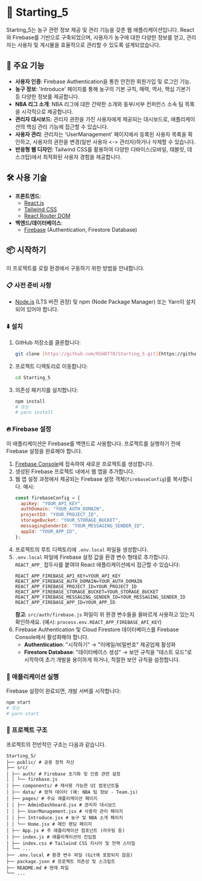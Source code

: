 # 🏀 Starting_5

Starting_5는 농구 관련 정보 제공 및 관리 기능을 갖춘 웹 애플리케이션입니다. React와 Firebase를 기반으로 구축되었으며, 사용자가 농구에 대한 다양한 정보를 얻고, 관리자는 사용자 및 게시물을 효율적으로 관리할 수 있도록 설계되었습니다.

## 🚀 주요 기능

- **사용자 인증**: Firebase Authentication을 통한 안전한 회원가입 및 로그인 기능.
- **농구 정보**: 'Introduce' 페이지를 통해 농구의 기본 규칙, 매력, 역사, 핵심 기본기 등 다양한 정보를 제공합니다.
- **NBA 리그 소개**: NBA 리그에 대한 간략한 소개와 동부/서부 컨퍼런스 소속 팀 목록을 시각적으로 제공합니다.
- **관리자 대시보드**: 관리자 권한을 가진 사용자에게 제공되는 대시보드로, 애플리케이션의 핵심 관리 기능에 접근할 수 있습니다.
- **사용자 관리**: 관리자는 'UserManagement' 페이지에서 등록된 사용자 목록을 확인하고, 사용자의 권한을 변경(일반 사용자 <-> 관리자)하거나 삭제할 수 있습니다.
- **반응형 웹 디자인**: Tailwind CSS를 활용하여 다양한 디바이스(모바일, 태블릿, 데스크탑)에서 최적화된 사용자 경험을 제공합니다.

## 🛠️ 사용 기술

- **프론트엔드**:
  - [React.js](https://react.dev/)
  - [Tailwind CSS](https://tailwindcss.com/)
  - [React Router DOM](https://reactrouter.com/en/main)
- **백엔드/데이터베이스**:
  - [Firebase](https://firebase.google.com/) (Authentication, Firestore Database)

## 📦 시작하기

이 프로젝트를 로컬 환경에서 구동하기 위한 방법을 안내합니다.

### 📋 사전 준비 사항

- [Node.js](https://nodejs.org/en/download/) (LTS 버전 권장) 및 npm (Node Package Manager) 또는 Yarn이 설치되어 있어야 합니다.

### ⬇️ 설치

1.  GitHub 저장소를 클론합니다:
    ```bash
    git clone [https://github.com/RSH0770/Starting_5.git](https://github.com/RSH0770/Starting_5.git)
    ```
2.  프로젝트 디렉토리로 이동합니다:
    ```bash
    cd Starting_5
    ```
3.  의존성 패키지를 설치합니다:
    ```bash
    npm install
    # 또는
    # yarn install
    ```

### 🔥 Firebase 설정

이 애플리케이션은 Firebase를 백엔드로 사용합니다. 프로젝트를 실행하기 전에 Firebase 설정을 완료해야 합니다.

1.  [Firebase Console](https://console.firebase.google.com/)에 접속하여 새로운 프로젝트를 생성합니다.
2.  생성된 Firebase 프로젝트 내에서 웹 앱을 추가합니다.
3.  웹 앱 설정 과정에서 제공되는 Firebase 설정 객체(`firebaseConfig`)를 복사합니다. 예시:
    ```javascript
    const firebaseConfig = {
      apiKey: "YOUR_API_KEY",
      authDomain: "YOUR_AUTH_DOMAIN",
      projectId: "YOUR_PROJECT_ID",
      storageBucket: "YOUR_STORAGE_BUCKET",
      messagingSenderId: "YOUR_MESSAGING_SENDER_ID",
      appId: "YOUR_APP_ID",
    };
    ```
4.  프로젝트의 루트 디렉토리에 `.env.local` 파일을 생성합니다.
5.  `.env.local` 파일에 Firebase 설정 값을 환경 변수 형태로 추가합니다. `REACT_APP_` 접두사를 붙여야 React 애플리케이션에서 접근할 수 있습니다:
    ```
    REACT_APP_FIREBASE_API_KEY=YOUR_API_KEY
    REACT_APP_FIREBASE_AUTH_DOMAIN=YOUR_AUTH_DOMAIN
    REACT_APP_FIREBASE_PROJECT_ID=YOUR_PROJECT_ID
    REACT_APP_FIREBASE_STORAGE_BUCKET=YOUR_STORAGE_BUCKET
    REACT_APP_FIREBASE_MESSAGING_SENDER_ID=YOUR_MESSAGING_SENDER_ID
    REACT_APP_FIREBASE_APP_ID=YOUR_APP_ID
    ```
    **참고**: `src/auth/firebase.js` 파일이 위 환경 변수들을 올바르게 사용하고 있는지 확인하세요. (예시: `process.env.REACT_APP_FIREBASE_API_KEY`)
6.  Firebase Authentication 및 Cloud Firestore 데이터베이스를 Firebase Console에서 활성화해야 합니다.
    - **Authentication**: "시작하기" → "이메일/비밀번호" 제공업체 활성화
    - **Firestore Database**: "데이터베이스 생성" → 보안 규칙을 "테스트 모드"로 시작하여 초기 개발을 용이하게 하거나, 적절한 보안 규칙을 설정합니다.

### 🚀 애플리케이션 실행

Firebase 설정이 완료되면, 개발 서버를 시작합니다:

```bash
npm start
# 또는
# yarn start
```

### 📂 프로젝트 구조

프로젝트의 전반적인 구조는 다음과 같습니다.

```
Starting_5/
├── public/ # 공용 정적 자산
├── src/
│ ├── auth/ # Firebase 초기화 및 인증 관련 설정
│ │ └── firebase.js
│ ├── components/ # 재사용 가능한 UI 컴포넌트들
│ ├── data/ # 정적 데이터 (예: NBA 팀 정보 - Team.js)
│ ├── pages/ # 주요 애플리케이션 페이지
│ │ ├── AdminDashboard.jsx # 관리자 대시보드
│ │ ├── UserManagement.jsx # 사용자 관리 페이지
│ │ ├── Introduce.jsx # 농구 및 NBA 소개 페이지
│ │ └── Home.jsx # 메인 랜딩 페이지
│ ├── App.js # 주 애플리케이션 컴포넌트 (라우팅 등)
│ ├── index.js # 애플리케이션의 진입점
│ ├── index.css # Tailwind CSS 지시어 및 전역 스타일
│ └── ...
├── .env.local # 환경 변수 파일 (Git에 포함되지 않음)
├── package.json # 프로젝트 의존성 및 스크립트
├── README.md # 현재 파일
└── ...
```
